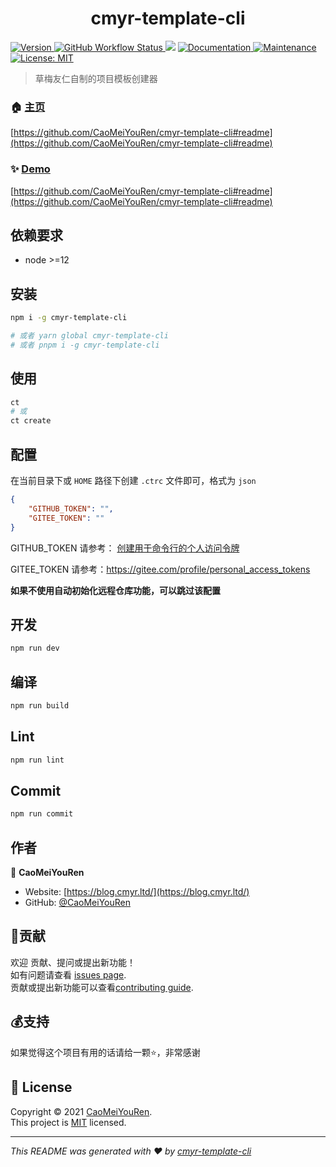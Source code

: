 <h1 align="center">cmyr-template-cli </h1>
<p>
  <a href="https://www.npmjs.com/package/cmyr-template-cli" target="_blank">
    <img alt="Version" src="https://img.shields.io/npm/v/cmyr-template-cli.svg">
  </a>
  <a href="https://github.com/CaoMeiYouRen/cmyr-template-cli/actions?query=workflow%3ARelease" target="_blank">
    <img alt="GitHub Workflow Status" src="https://img.shields.io/github/actions/workflow/status/CaoMeiYouRen/cmyr-template-cli/release.yml?branch=master">
  </a>
  <img src="https://img.shields.io/badge/node-%3E%3D12-blue.svg" />
  <a href="https://github.com/CaoMeiYouRen/cmyr-template-cli#readme" target="_blank">
    <img alt="Documentation" src="https://img.shields.io/badge/documentation-yes-brightgreen.svg" />
  </a>
  <a href="https://github.com/CaoMeiYouRen/cmyr-template-cli/graphs/commit-activity" target="_blank">
    <img alt="Maintenance" src="https://img.shields.io/badge/Maintained%3F-yes-green.svg" />
  </a>
  <a href="https://github.com/CaoMeiYouRen/cmyr-template-cli/blob/master/LICENSE" target="_blank">
    <img alt="License: MIT" src="https://img.shields.io/badge/License-MIT-yellow.svg" />
  </a>
</p>



> 草梅友仁自制的项目模板创建器

### 🏠 [主页](https://github.com/CaoMeiYouRen/cmyr-template-cli#readme)

[https://github.com/CaoMeiYouRen/cmyr-template-cli#readme](https://github.com/CaoMeiYouRen/cmyr-template-cli#readme)


### ✨ [Demo](https://github.com/CaoMeiYouRen/cmyr-template-cli#readme)

[https://github.com/CaoMeiYouRen/cmyr-template-cli#readme](https://github.com/CaoMeiYouRen/cmyr-template-cli#readme)


## 依赖要求


- node >=12

## 安装

```sh
npm i -g cmyr-template-cli

# 或者 yarn global cmyr-template-cli
# 或者 pnpm i -g cmyr-template-cli
```

## 使用

```sh
ct
# 或 
ct create
```

## 配置

在当前目录下或 `HOME` 路径下创建 `.ctrc` 文件即可，格式为 `json`

```json
{
    "GITHUB_TOKEN": "",
    "GITEE_TOKEN": ""
}
```

GITHUB_TOKEN 请参考： [创建用于命令行的个人访问令牌](https://help.github.com/cn/github/authenticating-to-github/creating-a-personal-access-token-for-the-command-line)

GITEE_TOKEN 请参考：https://gitee.com/profile/personal_access_tokens

**如果不使用自动初始化远程仓库功能，可以跳过该配置**

## 开发

```sh
npm run dev
```

## 编译

```sh
npm run build
```

## Lint

```sh
npm run lint
```

## Commit

```sh
npm run commit
```


## 作者


👤 **CaoMeiYouRen**

* Website: [https://blog.cmyr.ltd/](https://blog.cmyr.ltd/)
* GitHub: [@CaoMeiYouRen](https://github.com/CaoMeiYouRen)


## 🤝贡献

欢迎 贡献、提问或提出新功能！<br />如有问题请查看 [issues page](https://github.com/CaoMeiYouRen/cmyr-template-cli/issues). <br/>贡献或提出新功能可以查看[contributing guide](https://github.com/CaoMeiYouRen/cmyr-template-cli/blob/master/CONTRIBUTING.md).

## 💰支持

如果觉得这个项目有用的话请给一颗⭐️，非常感谢

## 📝 License

Copyright © 2021 [CaoMeiYouRen](https://github.com/CaoMeiYouRen).<br />
This project is [MIT](https://github.com/CaoMeiYouRen/cmyr-template-cli/blob/master/LICENSE) licensed.

***
_This README was generated with ❤️ by [cmyr-template-cli](https://github.com/CaoMeiYouRen/cmyr-template-cli)_
